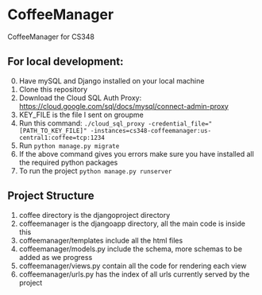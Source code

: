 # CoffeeManager
CoffeeManager for CS348

## For local development:

0. Have mySQL and Django installed on your local machine
1. Clone this repository
2. Download the Cloud SQL Auth Proxy: https://cloud.google.com/sql/docs/mysql/connect-admin-proxy
3. KEY_FILE is the file I sent on groupme
4. Run this command:
`./cloud_sql_proxy -credential_file="[PATH_TO_KEY_FILE]" -instances=cs348-coffeemanager:us-central1:coffee=tcp:1234`
5. Run `python manage.py migrate`
6. If the above command gives you errors make sure you have installed all the required python packages 
7. To run the project `python manage.py runserver`


## Project Structure
1. coffee directory is the djangoproject directory
2. coffeemanager is the djangoapp directory, all the main code is inside this
3. coffeemanager/templates include all the html files
4. coffeemanager/models.py include the schema, more schemas to be added as we progress
5. coffeemanager/views.py contain all the code for rendering each view
6. coffeemanager/urls.py has the index of all urls currently served by the project


